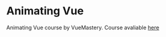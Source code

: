 # Animating Vue

Animating Vue course by VueMastery.
Course avaliable [here](https://www.vuemastery.com/courses/animating-vue/)
